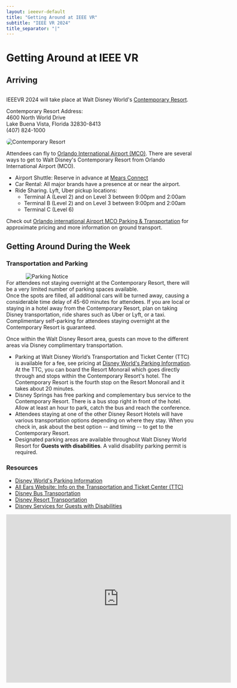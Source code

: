 ```yaml
---
layout: ieeevr-default
title: "Getting Around at IEEE VR"
subtitle: "IEEE VR 2024"
title_separator: "|"
---
```

<div>
    <h1>Getting Around at IEEE VR</h1>
    <h2>Arriving</h2>        
    <div class="column text-left">
        <p style="text-align: left;">
            IEEEVR 2024 will take place at Walt Disney World's <a href="https://disneyworld.disney.go.com/resorts/contemporary-resort/" target="_blank"> Contemporary Resort</a>.
        </p>
       <p>
       <span style="display: block;"> 
            Contemporary Resort Address:<br />
            4600 North World Drive<br />
            Lake Buena Vista, Florida 32830-8413<br />
            (407) 824-1000
        </span>
        </p>
    </div>    
    <div class="column img-right">
        <img src= "{{ "/assets/images/Contemporary.png" | relative_url }}"  style="border-radius: 20px;" alt="Contemporary Resort">
    </div>
    <div class="clear padding_top_small">    
        <p>Attendees can fly to <a href="https://www.orlandoairports.net/" target="_blank">Orlando International Airport (MCO)</a>. There are several ways to get to Walt Disney's Contemporary Resort from Orlando International Airport (MCO).</p>
        <ul>
            <li>Airport Shuttle: Reserve in advance at <a href="https://www.mearsconnect.com/" target="_blank">Mears Connect</a></li>
            <li>Car Rental: All major brands have a presence at or near the airport.</li>
            <li>Ride Sharing. Lyft, Uber pickup locations: 
                <ul>
                    <li>Terminal A (Level 2) and on Level 3 between 9:00pm and 2:00am</li>
                    <li>Terminal B (Level 2) and on Level 3 between 9:00pm and 2:00am</li>
                    <li>Terminal C (Level 6)</li>
                </ul>
            </li>
        </ul>
        <p>
            Check out <a href="https://orlandoairports.net/parking-transportation/" target="_blank">Orlando international Airport MCO Parking & Transportation</a> for approximate pricing and more information on ground transport.
        </p>
        <h2 id="park">Getting Around During the Week</h2>
        <h3>Transportation and Parking</h3>
        <div class="ieeevrmsgbox">
            <div class = "ieeevrmsgboxInsideNoColor small_emphasize">
                <div class="paddingBottomxSmall" style="max-width: 400px; margin: auto;"><img src= "{{ "/assets/images/transportation/parking-icon.png" | relative_url }}" alt="Parking Notice" ></div>
                <div class= "bold alignCenter paddingBottomxSmall">
                    <div style="max-width: 600px; margin: auto;">
                        For attendees <span class="underline">not staying overnight at the Contemporary Resort</span>, there will be <span class="pink">a very limited number of parking spaces available.</span>
                    </div>
                </div>
                <div class="paddingBottomxSmall">
                    Once the spots are filled, all additional cars will be turned away, causing a considerable time delay of 45-60 minutes for attendees.  If you are local or staying in a hotel away from the Contemporary Resort, plan on taking Disney transportation, ride shares such as Uber or Lyft, or a taxi.
                </div>
                <div class="pink bold alignCenter">
                Complimentary self-parking for attendees staying overnight at the Contemporary Resort is guaranteed.
                </div>
            </div>
        </div>
        <p>
            Once within the Walt Disney Resort area, guests can move to the different areas via Disney complimentary transportation.
            <ul>
                <li>Parking at Walt Disney World’s Transportation and Ticket Center (TTC) is available for a fee, see pricing at <a href="https://disneyworld.disney.go.com/guest-services/parking/" target="_blank">Disney World's Parking Information</a>. At the TTC, you can board the Resort Monorail which goes directly through and stops within the Contemporary Resort's hotel. The Contemporary Resort is the fourth stop on the Resort Monorail and it takes about 20 minutes.</li>   
                <li>Disney Springs has free parking and complementary bus service to the Contemporary Resort. There is a bus stop right in front of the hotel. Allow at least an hour to park, catch the bus and reach the conference.</li>
                <li>Attendees staying at one of the other Disney Resort Hotels will have various transportation options depending on where they stay.  When you check in, ask about the best option -- and timing -- to get to the Contemporary Resort.</li>
                <li>Designated parking areas are available throughout Walt Disney World Resort for <strong>Guests with disabilities</strong>. A valid disability parking permit is required.</li>
            </ul>
        </p>
        <p>
            <h3>Resources</h3>
            <ul>
                <li><a href="https://disneyworld.disney.go.com/guest-services/parking/" target="_blank">Disney World's Parking Information</a></li>
                <li><a href="https://allears.net/walt-disney-worlds-transportation-and-ticket-center-ttc/" target="_blank">All Ears Website: Info on the Transportation and Ticket Center (TTC)</a></li>
                <li><a href="https://disneyworld.disney.go.com/guest-services/bus-transportation/" target="_blank">Disney Bus Transportation</a></li>
                <li><a href="https://disneyworld.disney.go.com/guest-services/resort-transportation/" target="_blank">Disney Resort Transportation</a></li>
                <li><a href="https://disneyworld.disney.go.com/guest-services/guests-with-disabilities/" target="_blank">Disney Services for Guests with Disabilities</a></li>
            </ul>
        </p>
    </div>    
    <iframe class="align-center" src="https://www.google.com/maps/embed?pb=!1m18!1m12!1m3!1d224451.6490291354!2d-81.62069771252945!3d28.477829523059874!2m3!1f0!2f0!3f0!3m2!1i1024!2i768!4f13.1!3m3!1m2!1s0x88dd7ee634caa5f7%3A0x7f1aa428ffd54db!2sDisney&#39;s%20Contemporary%20Resort!5e0!3m2!1sen!2sus!4v1686838845318!5m2!1sen!2sus" width="600" height="450" style="border:0;" allowfullscreen="" loading="lazy" referrerpolicy="no-referrer-when-downgrade"></iframe>
</div>